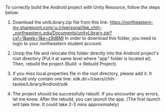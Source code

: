 To correctly build the Android project with Unity Resource, follow the steps below:

1. Download the unitLibrary.zip file from this link: https://northeastern-my.sharepoint.com/:u:/r/personal/lee_chih-_northeastern_edu/Documents/unityLibrary.zip?csf=1&web=1&e=z9d8Ml
In order to download this folder, you need to login to your northeastern student account.

2. Unzip the file and relocate this folder directly into the Android project's root directory (Put it at same level where "app" folder is located at). Then, rebuild the project (Build -> Rebuild Project).

3. If you miss local.properties file in the root directory, please add it. It should only contain one line: sdk.dir=/Users/chih-taolee/Library/Android/sdk

4. The project should be successfully rebuilt. If you encounter any errors, let me know. After the rebuild, you can launch the app. (The first launch will take time. It could take 2-3 mins approximately)

